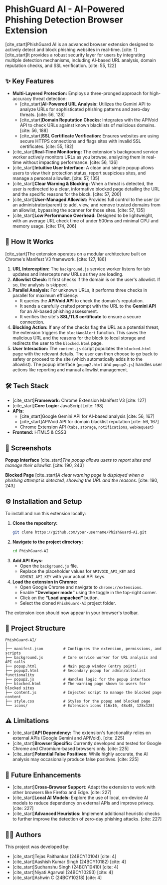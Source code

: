 # PhishGuard AI - AI-Powered Phishing Detection Browser Extension

[cite\_start]PhishGuard AI is an advanced browser extension designed to actively detect and block phishing websites in real-time. [cite: 1] [cite\_start]It provides a robust security layer for users by integrating multiple detection mechanisms, including AI-based URL analysis, domain reputation checks, and SSL verification. [cite: 55, 122]

## ✨ Key Features

  * **Multi-Layered Protection:** Employs a three-pronged approach for high-accuracy threat detection:
      * [cite\_start]**AI-Powered URL Analysis:** Utilizes the Gemini API to analyze URLs for sophisticated phishing patterns and zero-day threats. [cite: 56, 128]
      * [cite\_start]**Domain Reputation Checks:** Integrates with the APIVoid API to check URLs against known blacklists of malicious domains. [cite: 56, 188]
      * [cite\_start]**SSL Certificate Verification:** Ensures websites are using secure HTTPS connections and flags sites with invalid SSL certificates. [cite: 55, 182]
  * [cite\_start]**Real-Time Monitoring:** The extension's background service worker actively monitors URLs as you browse, analyzing them in real-time without impacting performance. [cite: 56, 136]
  * [cite\_start]**Intuitive User Interface:** A clean and simple popup allows users to view their protection status, report suspicious sites, and manage a personal allowlist. [cite: 57, 135]
  * [cite\_start]**Clear Warning & Blocking:** When a threat is detected, the user is redirected to a clear, informative blocked page detailing the URL and the specific reasons for the block. [cite: 57, 200]
  * [cite\_start]**User-Managed Allowlist:** Provides full control to the user (or an administrator/parent) to add, view, and remove trusted domains from an allowlist, bypassing the scanner for those sites. [cite: 57, 135]
  * [cite\_start]**Low Performance Overhead:** Designed to be lightweight, with an average URL check time of under 500ms and minimal CPU and memory usage. [cite: 174, 206]

## 🚀 How It Works

[cite\_start]The extension operates on a modular architecture built on Chrome's Manifest V3 framework. [cite: 127, 186]

1.  **URL Interception:** The `background.js` service worker listens for tab updates and intercepts new URLs as they are loading.
2.  **Allowlist Check:** It first checks if the domain is on the user's allowlist. If so, the analysis is skipped.
3.  **Parallel Analysis:** For unknown URLs, it performs three checks in parallel for maximum efficiency:
      * It queries the **APIVoid API** to check the domain's reputation.
      * It sends a carefully crafted prompt with the URL to the **Gemini API** for an AI-based phishing assessment.
      * It verifies the site's **SSL/TLS certificate** to ensure a secure connection.
4.  **Blocking Action:** If any of the checks flag the URL as a potential threat, the extension triggers the `blockAndAlert` function. This saves the malicious URL and the reasons for the block to local storage and redirects the user to the `blocked.html` page.
5.  **User Interaction:** The `content.js` script populates the `blocked.html` page with the relevant details. The user can then choose to go back to safety or proceed to the site (which automatically adds it to the allowlist). The popup interface (`popup2.html` and `popup2.js`) handles user actions like reporting and manual allowlist management.

## 🛠️ Tech Stack

  * [cite\_start]**Framework:** Chrome Extension Manifest V3 [cite: 127]
  * [cite\_start]**Core Logic:** JavaScript [cite: 198]
  * **APIs:**
      * [cite\_start]Google Gemini API for AI-based analysis [cite: 56, 167]
      * [cite\_start]APIVoid API for domain blacklist reputation [cite: 56, 167]
      * Chrome Extension API (`tabs`, `storage`, `notifications`, `webRequest`)
  * **Frontend:** HTML5 & CSS3

## 📸 Screenshots

**Popup Interface**
[cite\_start]*The popup allows users to report sites and manage their allowlist.* [cite: 190, 243]

**Blocked Page**
[cite\_start]*A clear warning page is displayed when a phishing attempt is detected, showing the URL and the reasons.* [cite: 190, 243]

## ⚙️ Installation and Setup

To install and run this extension locally:

1.  **Clone the repository:**
    ```sh
    git clone https://github.com/your-username/PhishGuard-AI.git
    ```
2.  **Navigate to the project directory:**
    ```sh
    cd PhishGuard-AI
    ```
3.  **Add API Keys:**
      * Open the `background.js` file.
      * Replace the placeholder values for `APIVOID_API_KEY` and `GEMINI_API_KEY` with your actual API keys.
4.  **Load the extension in Chrome:**
      * Open Google Chrome and navigate to `chrome://extensions`.
      * Enable **"Developer mode"** using the toggle in the top-right corner.
      * Click on the **"Load unpacked"** button.
      * Select the cloned `PhishGuard-AI` project folder.

The extension icon should now appear in your browser's toolbar.

## 📂 Project Structure

```
PhishGuard-AI/
│
├── manifest.json         # Configures the extension, permissions, and scripts
├── background.js         # Core service worker for URL analysis and API calls
├── popup.html            # Main popup window (entry point)
├── popup2.html           # Secondary popup for admin/allowlist functionality
├── popup2.js             # Handles logic for the popup interface
├── blocked.html          # The warning page shown to users for blocked sites
├── content.js            # Injected script to manage the blocked page content
├── style.css             # Styles for the popup and blocked page
└── icons/                # Extension icons (16x16, 48x48, 128x128)
```

## ⚠️ Limitations

  * [cite\_start]**API Dependency:** The extension's functionality relies on external APIs (Google Gemini and APIVoid). [cite: 225]
  * [cite\_start]**Browser Specific:** Currently developed and tested for Google Chrome and Chromium-based browsers only. [cite: 225]
  * [cite\_start]**Potential False Positives:** While highly accurate, the AI analysis may occasionally produce false positives. [cite: 225]

## 🔮 Future Enhancements

  * [cite\_start]**Cross-Browser Support:** Adapt the extension to work with other browsers like Firefox and Edge. [cite: 227]
  * [cite\_start]**Local AI Models:** Explore the use of local, on-device AI models to reduce dependency on external APIs and improve privacy. [cite: 227]
  * [cite\_start]**Advanced Heuristics:** Implement additional heuristic checks to further improve the detection of zero-day phishing attacks. [cite: 227]

## 👨‍💻 Authors

This project was developed by:

  * [cite\_start]Tejas Paithankar (24BCY10104) [cite: 4]
  * [cite\_start]Aashish Kumar Singh (24BCY10182) [cite: 4]
  * [cite\_start]Sudhanshu Singh (24BCY10410) [cite: 4]
  * [cite\_start]Niyati Agarwal (24BCY10293) [cite: 4]
  * [cite\_start]Ashwin C (24BCY10218) [cite: 4]
